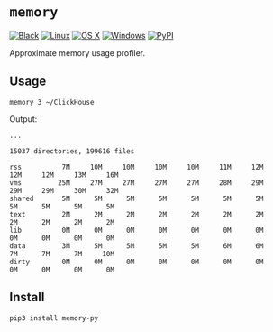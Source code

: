 # `memory`

[![Black](https://github.com/excitoon/memory/actions/workflows/black.yml/badge.svg)](https://github.com/excitoon/memory/actions/workflows/black.yml)
[![Linux](https://github.com/excitoon/memory/actions/workflows/ubuntu.yml/badge.svg)](https://github.com/excitoon/memory/actions/workflows/ubuntu.yml)
[![OS X](https://github.com/excitoon/memory/actions/workflows/macos.yml/badge.svg)](https://github.com/excitoon/memory/actions/workflows/macos.yml)
[![Windows](https://github.com/excitoon/memory/actions/workflows/windows.yml/badge.svg)](https://github.com/excitoon/memory/actions/workflows/windows.yml)
[![PyPI](https://badge.fury.io/py/memory-py.svg)](https://badge.fury.io/py/memory-py)

Approximate memory usage profiler.

## Usage

```
memory 3 ~/ClickHouse
```

Output:

```
...

15037 directories, 199616 files

rss          7M     10M     10M     10M     10M     11M     12M     12M     12M     13M     16M
vms         25M     27M     27M     27M     27M     28M     29M     29M     29M     30M     32M
shared       5M      5M      5M      5M      5M      5M      5M      5M      5M      5M      5M
text         2M      2M      2M      2M      2M      2M      2M      2M      2M      2M      2M
lib          0M      0M      0M      0M      0M      0M      0M      0M      0M      0M      0M
data         3M      5M      5M      5M      5M      6M      6M      7M      7M      7M     10M
dirty        0M      0M      0M      0M      0M      0M      0M      0M      0M      0M      0M
```

## Install

```
pip3 install memory-py
```

